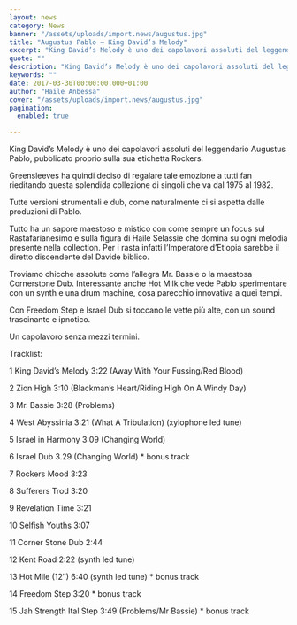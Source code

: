 ```yaml
---
layout: news
category: News
banner: "/assets/uploads/import.news/augustus.jpg"
title: "Augustus Pablo – King David’s Melody"
excerpt: "King David’s Melody è uno dei capolavori assoluti del leggendario Augustus Pablo, pubblicato proprio sulla sua etichetta Rockers. Greensleeves ha quindi deciso di regalare tale emozione a tutti fan rieditando questa splendida collezione di singoli che va dal 1975 al 1982. Tutte versioni strumentali e dub, come naturalmente ci si aspetta dalle produzioni di Pablo. [&hellip"
quote: ""
description: "King David’s Melody è uno dei capolavori assoluti del leggendario Augustus Pablo, pubblicato proprio sulla sua etichetta Rockers. Greensleeves ha quindi deciso di regalare tale emozione a tutti fan rieditando questa splendida collezione di singoli che va dal 1975 al 1982. Tutte versioni strumentali e dub, come naturalmente ci si aspetta dalle produzioni di Pablo. [&hellip"
keywords: ""
date: 2017-03-30T00:00:00.000+01:00
author: "Haile Anbessa"
cover: "/assets/uploads/import.news/augustus.jpg"
pagination:
  enabled: true

---
```


King David’s Melody è uno dei capolavori assoluti del leggendario Augustus Pablo, pubblicato proprio sulla sua etichetta Rockers.

Greensleeves ha quindi deciso di regalare tale emozione a tutti fan rieditando questa splendida collezione di singoli che va dal 1975 al 1982.

Tutte versioni strumentali e dub, come naturalmente ci si aspetta dalle produzioni di Pablo.

Tutto ha un sapore maestoso e mistico con come sempre un focus sul Rastafarianesimo e sulla figura di Haile Selassie che domina su ogni melodia presente nella collection. Per i rasta infatti l’Imperatore d’Etiopia sarebbe il diretto discendente del Davide biblico.

Troviamo chicche assolute come l’allegra Mr. Bassie o la maestosa Cornerstone Dub. Interessante anche Hot Milk che vede Pablo sperimentare con un synth e una drum machine, cosa parecchio innovativa a quei tempi.

Con Freedom Step e Israel Dub si toccano le vette più alte, con un sound trascinante e ipnotico.

Un capolavoro senza mezzi termini.

Tracklist:

1 King David’s Melody 3:22 (Away With Your Fussing/Red Blood)

2 Zion High 3:10 (Blackman’s Heart/Riding High On A Windy Day)

3 Mr. Bassie 3:28 (Problems)

4 West Abyssinia 3:21 (What A Tribulation) (xylophone led tune)

5 Israel in Harmony 3:09 (Changing World)

6 Israel Dub 3.29 (Changing World) \* bonus track

7 Rockers Mood 3:23

8 Sufferers Trod 3:20

9 Revelation Time 3:21

10 Selfish Youths 3:07

11 Corner Stone Dub 2:44

12 Kent Road 2:22 (synth led tune)

13 Hot Mile (12″) 6:40 (synth led tune) \* bonus track

14 Freedom Step 3:20 \* bonus track

15 Jah Strength Ital Step 3:49 (Problems/Mr Bassie) \* bonus track